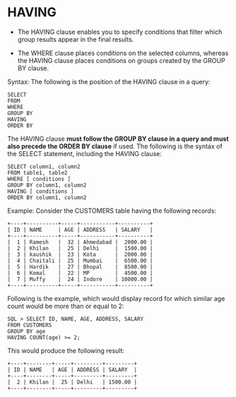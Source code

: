 # HAVING

* The HAVING clause enables you to specify conditions that filter which group results appear in the final results.

* The WHERE clause places conditions on the selected columns, whereas the HAVING clause places conditions on groups created by the GROUP BY clause.

Syntax:
The following is the position of the HAVING clause in a query:

```
SELECT
FROM
WHERE
GROUP BY
HAVING
ORDER BY
```

The HAVING clause **must follow the GROUP BY clause in a query and must also precede the ORDER BY clause** if used. The following is the syntax of the SELECT statement, including the HAVING clause:

```
SELECT column1, column2
FROM table1, table2
WHERE [ conditions ]
GROUP BY column1, column2
HAVING [ conditions ]
ORDER BY column1, column2
```

Example:
Consider the CUSTOMERS table having the following records:

```
+----+----------+-----+-----------+----------+
| ID | NAME     | AGE | ADDRESS   | SALARY   |
+----+----------+-----+-----------+----------+
|  1 | Ramesh   |  32 | Ahmedabad |  2000.00 |
|  2 | Khilan   |  25 | Delhi     |  1500.00 |
|  3 | kaushik  |  23 | Kota      |  2000.00 |
|  4 | Chaitali |  25 | Mumbai    |  6500.00 |
|  5 | Hardik   |  27 | Bhopal    |  8500.00 |
|  6 | Komal    |  22 | MP        |  4500.00 |
|  7 | Muffy    |  24 | Indore    | 10000.00 |
+----+----------+-----+-----------+----------+
```

Following is the example, which would display record for which similar age count would be more than or equal to 2:

```
SQL > SELECT ID, NAME, AGE, ADDRESS, SALARY
FROM CUSTOMERS
GROUP BY age
HAVING COUNT(age) >= 2;
```

This would produce the following result:

```
+----+--------+-----+---------+---------+
| ID | NAME   | AGE | ADDRESS | SALARY  |
+----+--------+-----+---------+---------+
|  2 | Khilan |  25 | Delhi   | 1500.00 |
+----+--------+-----+---------+---------+
```
